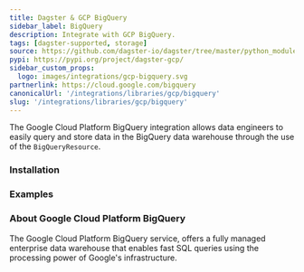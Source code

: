```yaml
---
title: Dagster & GCP BigQuery
sidebar_label: BigQuery
description: Integrate with GCP BigQuery.
tags: [dagster-supported, storage]
source: https://github.com/dagster-io/dagster/tree/master/python_modules/libraries/dagster-gcp
pypi: https://pypi.org/project/dagster-gcp/
sidebar_custom_props:
  logo: images/integrations/gcp-bigquery.svg
partnerlink: https://cloud.google.com/bigquery
canonicalUrl: '/integrations/libraries/gcp/bigquery'
slug: '/integrations/libraries/gcp/bigquery'
---
```


The Google Cloud Platform BigQuery integration allows data engineers to easily query and store data in the BigQuery data warehouse through the use of the `BigQueryResource`.

### Installation

<PackageInstallInstructions packageName="dagster-gcp" />

### Examples

<CodeExample path="docs_snippets/docs_snippets/integrations/gcp-bigquery.py" language="python" />

### About Google Cloud Platform BigQuery

The Google Cloud Platform BigQuery service, offers a fully managed enterprise data warehouse that enables fast SQL queries using the processing power of Google's infrastructure.
